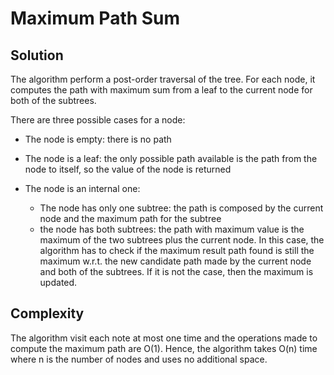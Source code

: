 # Maximum Path Sum

## Solution

The algorithm perform a post-order traversal of the tree.
For each node, it computes the path with maximum sum from a leaf to the current node for both of the subtrees.

There are three possible cases for a node:

- The node is empty: there is no path

- The node is a leaf: the only possible path available is the path from the node to itself, so the value of the node is returned

- The node is an internal one:

	*  The node has only one subtree: the path is composed by the current node and the maximum path for the subtree
	*  the node has both subtrees: the path with maximum value is the maximum of the two subtrees plus the current node. In this case, the algorithm has to check if the maximum result path found is still the maximum w.r.t. the new candidate path made by the current node and both of the subtrees. If it is not the case, then the maximum is updated.

## Complexity

The algorithm visit each note at most one time and the operations made to compute the maximum path are O(1).
Hence, the algorithm takes O(n) time where n is the number of nodes and uses no additional space.